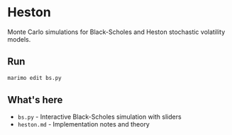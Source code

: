 # Heston

Monte Carlo simulations for Black-Scholes and Heston stochastic volatility models.

## Run

```bash
marimo edit bs.py
```

## What's here

- `bs.py` - Interactive Black-Scholes simulation with sliders
- `heston.md` - Implementation notes and theory
